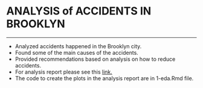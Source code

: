 # ANALYSIS of ACCIDENTS IN BROOKLYN

-------

- Analyzed accidents happened in the Brooklyn city.
- Found some of the main causes of the accidents.
- Provided recommendations based on analysis on how to reduce accidents.
- For analysis report please see this [link.][]
- The code to create the plots in the analysis report are in 1-eda.Rmd file. 

<!-- external links -->
[link.]:https://github.com/radhikesh/Analysis-of-Accidents-in-Brooklyn/blob/master/NYBrooklynAccidents.pdf